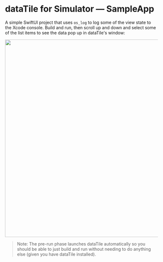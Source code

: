 # dataTile for Simulator — SampleApp

A simple SwiftUI project that uses `os_log` to log some of the view state to the Xcode console. Build and run, then scroll up and down and select some of the list items to see the data pop up in dataTile's window:

<img src="https://raw.githubusercontent.com/dataTile-app/SampleApp/main/etc/composite.png" width="650">


> Note: The pre-run phase launches dataTile automatically so you should be able to just build and run without needing to do anything else (given you have dataTile installed).

